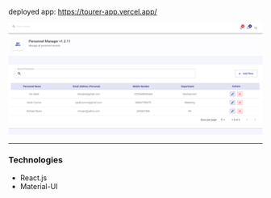 deployed app: https://tourer-app.vercel.app/
<br />
<div align="center">
  <img alt="Demo" src="https://raw.githubusercontent.com/Ik-williams/portfolio/main/src/Assets/Projects/personnel-manager/Personnel-Manager.png" />
</div>
<hr />

### Technologies
<ul>
    <li>React.js</li>
    <li>Material-UI</li>
</ul>